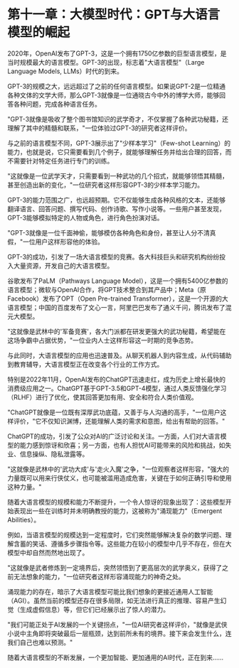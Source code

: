 # 第十一章：大模型时代：GPT与大语言模型的崛起

2020年，OpenAI发布了GPT-3，这是一个拥有1750亿参数的巨型语言模型，是当时规模最大的语言模型。GPT-3的出现，标志着"大语言模型"（Large Language Models, LLMs）时代的到来。

GPT-3的规模之大，远远超过了之前的任何语言模型。如果说GPT-2是一位精通各种文体的文学大师，那么GPT-3就像是一位通晓古今中外的博学大师，能够回答各种问题，完成各种语言任务。

"GPT-3就像是吸收了整个图书馆知识的武学奇才，不仅掌握了各种武功秘籍，还理解了其中的精髓和联系，"一位体验过GPT-3的研究者这样评价。

与之前的语言模型不同，GPT-3展示出了"少样本学习"（Few-shot Learning）的能力，也就是说，它只需要看到几个例子，就能够理解任务并给出合理的回答，而不需要针对特定任务进行专门的训练。

"这就像是一位武学天才，只需要看到一种武功的几个招式，就能够领悟其精髓，甚至创造出新的变化，"一位研究者这样形容GPT-3的少样本学习能力。

GPT-3的能力范围之广，也远超预期。它不仅能够生成各种风格的文本，还能够翻译语言、回答问题、撰写代码、创作诗歌、写作小说等。一些用户甚至发现，GPT-3能够模拟特定的人物或角色，进行角色扮演对话。

"GPT-3就像是一位千面神偷，能够模仿各种角色和身份，甚至让人分不清真假，"一位用户这样形容他的体验。

GPT-3的成功，引发了一场大语言模型的竞赛。各大科技巨头和研究机构纷纷投入大量资源，开发自己的大语言模型。

谷歌发布了PaLM（Pathways Language Model），这是一个拥有5400亿参数的语言模型；微软与OpenAI合作，将GPT技术整合到其产品中；Meta（原Facebook）发布了OPT（Open Pre-trained Transformer），这是一个开源的大语言模型；中国的百度发布了文心一言，阿里巴巴发布了通义千问，腾讯发布了混元大模型。

"这就像是武林中的'军备竞赛'，各大门派都在研发更强大的武功秘籍，希望能在这场争霸中占据优势，"一位业内人士这样形容这一时期的竞争态势。

与此同时，大语言模型的应用也迅速普及。从聊天机器人到内容生成，从代码辅助到教育辅导，大语言模型正在改变各个行业的工作方式。

特别是2022年11月，OpenAI发布的ChatGPT迅速走红，成为历史上增长最快的消费级应用之一。ChatGPT基于GPT-3.5和GPT-4模型，通过人类反馈强化学习（RLHF）进行了优化，使其回答更加有用、安全和符合人类价值观。

"ChatGPT就像是一位既有深厚武功底蕴，又善于与人沟通的高手，"一位用户这样评价，"它不仅知识渊博，还能理解人类的需求和意图，给出有帮助的回答。"

ChatGPT的成功，引发了公众对AI的广泛讨论和关注。一方面，人们对大语言模型的能力感到惊讶和欣喜；另一方面，也有人担忧AI可能带来的风险和挑战，如失业、信息操纵、隐私泄露等。

"这就像是武林中的'武功大成'与'走火入魔'之争，"一位观察者这样形容，"强大的力量既可以用来行侠仗义，也可能被滥用造成危害，关键在于如何正确引导和使用这种力量。"

随着大语言模型的规模和能力不断提升，一个令人惊讶的现象出现了：这些模型开始表现出一些在训练时并未明确教授的能力，这被称为"涌现能力"（Emergent Abilities）。

例如，当语言模型的规模达到一定程度时，它们突然能够解决复杂的数学问题、理解含蓄的笑话、遵循多步骤指令等。这些能力在较小的模型中几乎不存在，但在大模型中却自然而然地出现了。

"这就像是武者修炼到一定境界后，突然领悟到了更高层次的武学奥义，获得了之前无法想象的能力，"一位研究者这样形容涌现能力的神奇之处。

涌现能力的存在，暗示了大语言模型可能比我们想象的更接近通用人工智能（AGI）。虽然当前的模型还存在很多局限，如无法进行真正的推理、容易产生幻觉（生成虚假信息）等，但它们已经展示出了惊人的潜力。

"我们可能正处于AI发展的一个关键拐点，"一位AI研究者这样评价，"就像是武侠小说中主角即将突破最后一层瓶颈，达到前所未有的境界。接下来会发生什么，连我们自己也难以预测。"

随着大语言模型的不断发展，一个更加智能、更加通用的AI时代，正在到来……
